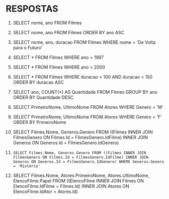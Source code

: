 # RESPOSTAS

1. SELECT nome, ano FROM Filmes

2. SELECT nome, ano FROM Filmes ORDER BY ano ASC

3. SELECT nome, ano, duracao FROM Filmes WHERE nome = 'De Volta para o Futuro'

4. SELECT * FROM Filmes WHERE ano = 1997

5. SELECT * FROM Filmes WHERE ano > 2000

6. SELECT * FROM Filmes WHERE duracao > 100 AND duracao < 150 ORDER BY duracao ASC

7. SELECT ano, COUNT(*) AS Quantidade FROM Filmes GROUP BY ano ORDER BY Quantidade DESC

8. SELECT PrimeiroNome, UltimoNome FROM Atores WHERE Genero = 'M'

9. SELECT PrimeiroNome, UltimoNome FROM Atores WHERE Genero = 'F' ORDER BY PrimeiroNome

10. SELECT Filmes.Nome, Generos.Genero FROM ((Filmes INNER JOIN FilmesGenero ON Filmes.Id = FilmesGenero.IdFilme) INNER JOIN Generos ON Generos.Id = FilmesGenero.IdGenero)

11. 	SELECT Filmes.Nome, Generos.Genero FROM ((Filmes INNER JOIN FilmesGenero ON Filmes.Id = FilmesGenero.IdFilme) INNER JOIN Generos ON Generos.Id = FilmesGenero.IdGenero) WHERE Generos.Genero = 'Mistério'

12. SELECT Filmes.Nome, Atores.PrimeiroNome, Atores.UltimoNome, ElencoFilme.Papel FROM
((ElencoFilme INNER JOIN Filmes ON ElencoFilme.IdFilme = Filmes.Id)
INNER JOIN Atores ON ElencoFilme.IdAtor = Atores.Id)
